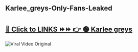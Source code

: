 
 ## Karlee_greys-Only-Fans-Leaked

# <h2><a href="https://clipsfans.com/Karlee_greys&ref=git">🔗 Click to LINKS ⏩⏩ 👉 🟢 Karlee greys </a></h2>

<a href="https://clipsfans.com/Karlee_greys&ref=git" rel="nofollow" data-target="animated-image.originalLink"><img src="https://i.ibb.co.com/xMMVF88/686577567.gif" alt="Viral Video Original" style="max-width: 100%; display: inline-block;" data-target="animated-image.originalImage"></a>
